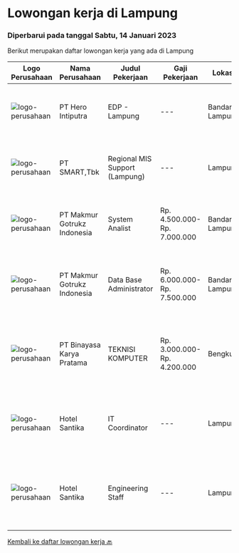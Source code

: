 
  # Lowongan kerja di Lampung

  ### Diperbarui pada tanggal Sabtu, 14 Januari 2023

  Berikut merupakan daftar lowongan kerja yang ada di Lampung

  |Logo Perusahaan | Nama Perusahaan | Judul Pekerjaan | Gaji Pekerjaan | Lokasi | Deskripsi | Tanggal diunggah | Pranala |
  | -------------- | --------------- | --------------- | --------- | --------- | -------------- | ------- | ----------- |
  |![logo-perusahaan](https://image-service-cdn.seek.com.au/10b76902aa2a4d10d3618c989a3a431d87539bdb/ee4dce1061f3f616224767ad58cb2fc751b8d2dc)|PT Hero Intiputra|EDP - Lampung|---|Bandar Lampung|Persyaratan:•      Pendidikan minimal SMA/SMK atau sederajat•      Jujur, ulet dan berdisiplin•      Cekatan serta dapat bekerja di bawah...|Jumat, 13 Januari 2023|https://www.jobstreet.co.id/id/job/edp-lampung-4182569?token=0~37dfa5d5-9d1d-4925-86b0-42af19272afb&sectionRank=1&jobId=jobstreet-id-job-4182569|
|![logo-perusahaan](https://image-service-cdn.seek.com.au/e0f2789e04f1707f717e820cb0fceb109a953b16/ee4dce1061f3f616224767ad58cb2fc751b8d2dc)|PT SMART,Tbk|Regional MIS Support (Lampung)|---|Lampung|Job Description:  Provides customer support services to internal and external customers. Applies working knowledge of day to day operating environment...|Sabtu, 07 Januari 2023|https://www.jobstreet.co.id/id/job/regional-mis-support-lampung-4172943?token=0~37dfa5d5-9d1d-4925-86b0-42af19272afb&sectionRank=2&jobId=jobstreet-id-job-4172943|
|![logo-perusahaan](https://i.ibb.co/sqvTCh9/112815900-stock-vector-no-image-available-icon-flat-vector.webp)|PT Makmur Gotrukz Indonesia|System Analist|Rp. 4.500.000-Rp. 7.000.000|Bandar Lampung|Job Responsibilities: Training users on how to appropriately utilize their computer systems  Writing instruction manuals for systems Consulting with...|Kamis, 05 Januari 2023|https://www.jobstreet.co.id/id/job/system-analist-4158331?token=0~37dfa5d5-9d1d-4925-86b0-42af19272afb&sectionRank=3&jobId=jobstreet-id-job-4158331|
|![logo-perusahaan](https://i.ibb.co/sqvTCh9/112815900-stock-vector-no-image-available-icon-flat-vector.webp)|PT Makmur Gotrukz Indonesia|Data Base Administrator|Rp. 6.000.000-Rp. 7.500.000|Bandar Lampung|Job descriptionRequirements Bachelor Degree / Master Degree in Computer Science or equivalent Minimal 2 years experience managing large databases...|Selasa, 27 Desember 2022|https://www.jobstreet.co.id/id/job/data-base-administrator-4158359?token=0~37dfa5d5-9d1d-4925-86b0-42af19272afb&sectionRank=4&jobId=jobstreet-id-job-4158359|
|![logo-perusahaan](https://image-service-cdn.seek.com.au/7683c13df98531e06c6746a4aaa4a41636e7bb3a/ee4dce1061f3f616224767ad58cb2fc751b8d2dc)|PT Binayasa Karya Pratama|TEKNISI KOMPUTER|Rp. 3.000.000-Rp. 4.200.000|Bengkulu|Tanggung Jawab Pekerjaan: Melakukan pemantauan terhadap perangkat serta maintenance yang bersifat preventif seperti update patch Operating System dan...|Jumat, 23 Desember 2022|https://www.jobstreet.co.id/id/job/teknisi-komputer-4154664?token=0~37dfa5d5-9d1d-4925-86b0-42af19272afb&sectionRank=5&jobId=jobstreet-id-job-4154664|
|![logo-perusahaan](https://image-service-cdn.seek.com.au/e85c0d29621d01631d2a9d67a4404c408ea508db/ee4dce1061f3f616224767ad58cb2fc751b8d2dc)|Hotel Santika|IT Coordinator|---|Lampung|Min Diploma or Bachelor Degree of Information TechnologyMin 2 years Experiences of IThave knowledge of Operating System, Hardware Computer, Networking...|Jumat, 13 Januari 2023|https://www.jobstreet.co.id/id/job/it-coordinator-1034387472?token=0~37dfa5d5-9d1d-4925-86b0-42af19272afb&sectionRank=6&jobId=jobstreet-id-job-1034387472|
|![logo-perusahaan](https://siva.jsstatic.com/id/1564/images/logo/1564_logo_0.jpg)|Hotel Santika|Engineering Staff|---|Lampung|Minimum Diploma or Bachelor of Computer NetworkMinimum 2 years experience in a similar positionFluent in EnglishGood communicationsDate Posted:...|Jumat, 13 Januari 2023|https://www.jobstreet.co.id/id/job/engineering-staff-1034387250?token=0~37dfa5d5-9d1d-4925-86b0-42af19272afb&sectionRank=7&jobId=jobstreet-id-job-1034387250|


  [Kembali ke daftar lowongan kerja 🔙](../README.md#daftar-lowongan-kerja)
  
